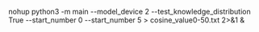 nohup python3 -m main --model_device 2 --test_knowledge_distribution True  --start_number 0 --start_number 5 > cosine_value0-50.txt 2>&1 &

